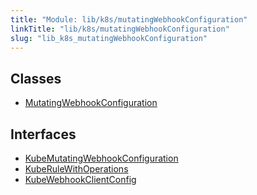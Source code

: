 ```yaml
---
title: "Module: lib/k8s/mutatingWebhookConfiguration"
linkTitle: "lib/k8s/mutatingWebhookConfiguration"
slug: "lib_k8s_mutatingWebhookConfiguration"
---
```


## Classes

- [MutatingWebhookConfiguration](../classes/lib_k8s_mutatingWebhookConfiguration.MutatingWebhookConfiguration.md)

## Interfaces

- [KubeMutatingWebhookConfiguration](../interfaces/lib_k8s_mutatingWebhookConfiguration.KubeMutatingWebhookConfiguration.md)
- [KubeRuleWithOperations](../interfaces/lib_k8s_mutatingWebhookConfiguration.KubeRuleWithOperations.md)
- [KubeWebhookClientConfig](../interfaces/lib_k8s_mutatingWebhookConfiguration.KubeWebhookClientConfig.md)
